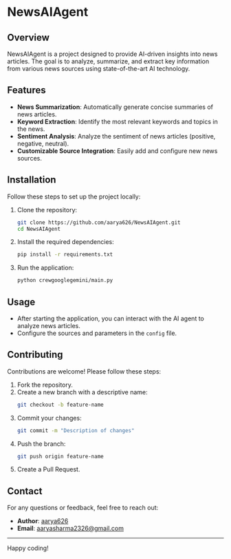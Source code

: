 # NewsAIAgent

## Overview
NewsAIAgent is a project designed to provide AI-driven insights into news articles. The goal is to analyze, summarize, and extract key information from various news sources using state-of-the-art AI technology.

## Features
- **News Summarization**: Automatically generate concise summaries of news articles.
- **Keyword Extraction**: Identify the most relevant keywords and topics in the news.
- **Sentiment Analysis**: Analyze the sentiment of news articles (positive, negative, neutral).
- **Customizable Source Integration**: Easily add and configure new news sources.

## Installation
Follow these steps to set up the project locally:

1. Clone the repository:
   ```bash
   git clone https://github.com/aarya626/NewsAIAgent.git
   cd NewsAIAgent
   ```

2. Install the required dependencies:
   ```bash
   pip install -r requirements.txt
   ```

3. Run the application:
   ```bash
   python crewgooglegemini/main.py
   ```

## Usage
- After starting the application, you can interact with the AI agent to analyze news articles.
- Configure the sources and parameters in the `config` file.

## Contributing
Contributions are welcome! Please follow these steps:

1. Fork the repository.
2. Create a new branch with a descriptive name:
   ```bash
   git checkout -b feature-name
   ```
3. Commit your changes:
   ```bash
   git commit -m "Description of changes"
   ```
4. Push the branch:
   ```bash
   git push origin feature-name
   ```
5. Create a Pull Request.


## Contact
For any questions or feedback, feel free to reach out:

- **Author**: [aarya626](https://github.com/aarya626)
- **Email**: aaryasharma2326@gmail.com

---

Happy coding!
